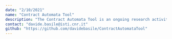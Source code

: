 ```yaml
---
date: "2/10/2021"
name: "Contract Automata Tool"
description: "The Contract Automata Tool is an ongoing research activity about implementing and experimenting with new developments in the theoretical framework of contract automata. It currently features composition of contracts,  synthesis of orchestration, choreographies and most permissive controller, adaptations to modalities and product lines."
contact: "davide.basile@isti.cnr.it"
github: "https://github.com/davidebasile/ContractAutomataTool"
---
```

